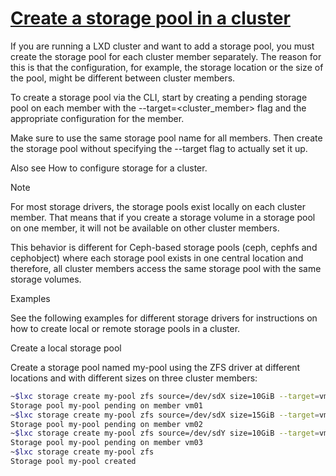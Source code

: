 # **[Create a storage pool in a cluster](https://documentation.ubuntu.com/lxd/latest/howto/storage_pools/)**

If you are running a LXD cluster and want to add a storage pool, you must create the storage pool for each cluster member separately. The reason for this is that the configuration, for example, the storage location or the size of the pool, might be different between cluster members.

To create a storage pool via the CLI, start by creating a pending storage pool on each member with the --target=<cluster_member> flag and the appropriate configuration for the member.

Make sure to use the same storage pool name for all members. Then create the storage pool without specifying the --target flag to actually set it up.

Also see How to configure storage for a cluster.

Note

For most storage drivers, the storage pools exist locally on each cluster member. That means that if you create a storage volume in a storage pool on one member, it will not be available on other cluster members.

This behavior is different for Ceph-based storage pools (ceph, cephfs and cephobject) where each storage pool exists in one central location and therefore, all cluster members access the same storage pool with the same storage volumes.

Examples

See the following examples for different storage drivers for instructions on how to create local or remote storage pools in a cluster.

Create a local storage pool

Create a storage pool named my-pool using the ZFS driver at different locations and with different sizes on three cluster members:

```bash
~$lxc storage create my-pool zfs source=/dev/sdX size=10GiB --target=vm01
Storage pool my-pool pending on member vm01
~$lxc storage create my-pool zfs source=/dev/sdX size=15GiB --target=vm02
Storage pool my-pool pending on member vm02
~$lxc storage create my-pool zfs source=/dev/sdY size=10GiB --target=vm03
Storage pool my-pool pending on member vm03
~$lxc storage create my-pool zfs
Storage pool my-pool created
```
